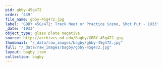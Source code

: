 ```yaml
---
pid: gbby-45g472
order: '449'
file_name: gbby-45g472.jpg
label: 'GBBY 45G/472: Track Meet or Practice Scene, Shot Put - 1933'
_date: '1933'
object_type: glass plate negative
source: http://archives.nd.edu/Bagby/GBBY-45g472.jpg
thumbnail: "/_data/raw_images/bagby/gbby-45g472.jpg"
full: "/_data/raw_images/bagby/gbby-45g472.jpg"
layout: bagby_item
collection: bagby
---
```

